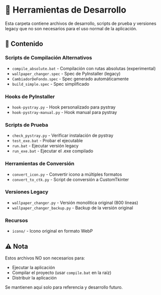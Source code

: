 # 🔧 Herramientas de Desarrollo

Esta carpeta contiene archivos de desarrollo, scripts de prueba y versiones legacy que no son necesarios para el uso normal de la aplicación.

## 📁 Contenido

### Scripts de Compilación Alternativos
- `compile_absolute.bat` - Compilación con rutas absolutas (experimental)
- `wallpaper_changer.spec` - Spec de PyInstaller (legacy)
- `CambiadorDeFondo.spec` - Spec generado automáticamente
- `build_simple.spec` - Spec simplificado

### Hooks de PyInstaller
- `hook-pystray.py` - Hook personalizado para pystray
- `hook-pystray-manual.py` - Hook manual para pystray

### Scripts de Prueba
- `check_pystray.py` - Verificar instalación de pystray
- `test_exe.bat` - Probar el ejecutable
- `run.bat` - Ejecutar versión legacy
- `run_exe.bat` - Ejecutar el .exe compilado

### Herramientas de Conversión
- `convert_icon.py` - Convertir icono a múltiples formatos
- `convert_to_ctk.py` - Script de conversión a CustomTkinter

### Versiones Legacy
- `wallpaper_changer.py` - Versión monolítica original (800 líneas)
- `wallpaper_changer_backup.py` - Backup de la versión original

### Recursos
- `icono/` - Icono original en formato WebP

## ⚠️ Nota

Estos archivos NO son necesarios para:
- Ejecutar la aplicación
- Compilar el proyecto (usar `compile.bat` en la raíz)
- Distribuir la aplicación

Se mantienen aquí solo para referencia y desarrollo futuro.
